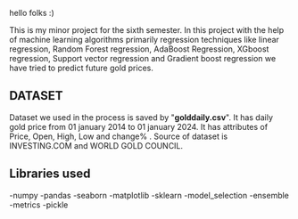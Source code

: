 hello folks :) 

This is my minor project for the sixth semester. In this project with the help of machine learning algorithms primarily regression techniques like linear regression, Random Forest regression, AdaBoost Regression, XGboost regression, Support vector regression and Gradient boost regression we have tried to predict future gold prices.

## DATASET

Dataset we used in the process is saved by "__golddaily.csv__". It has daily gold price from 01 january 2014 to 01 january 2024. It has attributes of Price, Open, High, Low and change% . Source of dataset is INVESTING.COM and WORLD GOLD COUNCIL.

## Libraries used

-numpy 
-pandas
-seaborn
-matplotlib
-sklearn
 -model_selection 
 -ensemble
 -metrics
 -pickle

